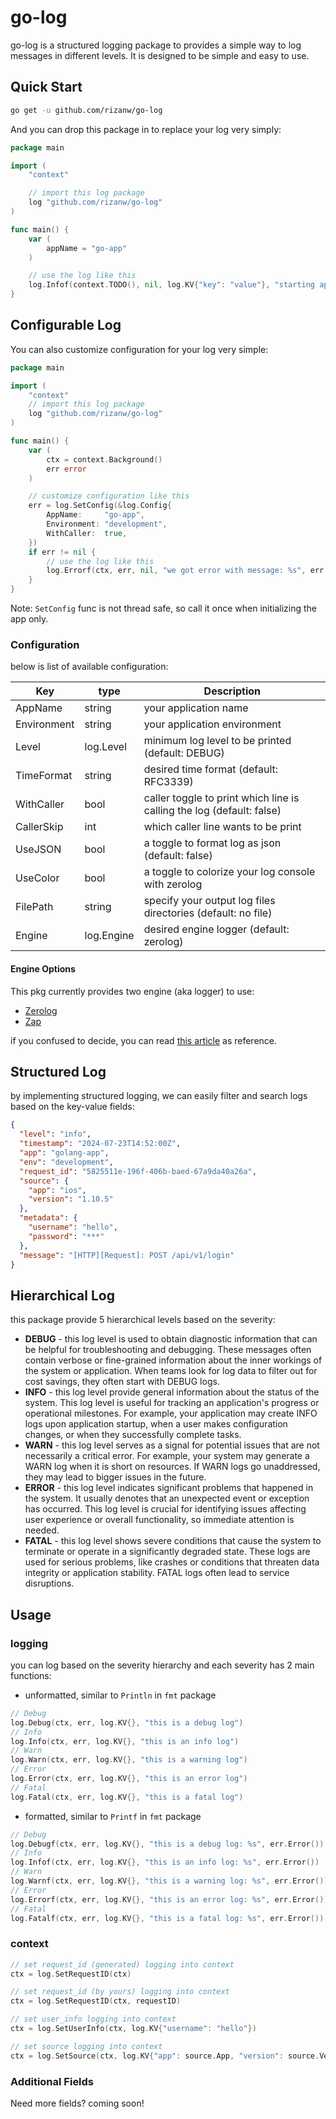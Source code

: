 # go-log

go-log is a structured logging package to provides a simple way to log messages in different levels.
It is designed to be simple and easy to use.

## Quick Start

```bash
go get -u github.com/rizanw/go-log
```

And you can drop this package in to replace your log very simply:

```go
package main

import (
	"context"

	// import this log package
	log "github.com/rizanw/go-log"
)

func main() {
	var (
		appName = "go-app"
	)

	// use the log like this
	log.Infof(context.TODO(), nil, log.KV{"key": "value"}, "starting app %s", appName)
}
```

## Configurable Log

You can also customize configuration for your log very simple:

```go
package main

import (
	"context"
	// import this log package
	log "github.com/rizanw/go-log"
)

func main() {
	var (
		ctx = context.Background()
		err error
	)

	// customize configuration like this
	err = log.SetConfig(&log.Config{
		AppName:     "go-app",
		Environment: "development",
		WithCaller:  true,
	})
	if err != nil {
		// use the log like this
		log.Errorf(ctx, err, nil, "we got error with message: %s", err.Error())
	}
}

```

Note: `SetConfig` func is not thread safe, so call it once when initializing the app only.

### Configuration

below is list of available configuration:

| Key         | type       | Description                                                           |
|-------------|------------|-----------------------------------------------------------------------|
| AppName     | string     | your application name                                                 |
| Environment | string     | your application environment                                          |
| Level       | log.Level  | minimum log level to be printed (default: DEBUG)                      |
| TimeFormat  | string     | desired time format (default: RFC3339)                                |
| WithCaller  | bool       | caller toggle to print which line is calling the log (default: false) |
| CallerSkip  | int        | which caller line wants to be print                                   |
| UseJSON     | bool       | a toggle to format log as json (default: false)                       |
| UseColor    | bool       | a toggle to colorize your log console with zerolog                    |
| FilePath    | string     | specify your output log files directories (default: no file)          |
| Engine      | log.Engine | desired engine logger (default: zerolog)                              |                      

#### Engine Options

This pkg currently provides two engine (aka logger) to use:

- [Zerolog](https://github.com/rs/zerolog)
- [Zap](https://github.com/uber-go/zap)

if you confused to decide, you can
read [this article](https://betterstack.com/community/guides/logging/best-golang-logging-libraries/) as reference.

## Structured Log

by implementing structured logging, we can easily filter and search logs based on the key-value fields:

```json
{
  "level": "info",
  "timestamp": "2024-07-23T14:52:00Z",
  "app": "golang-app",
  "env": "development",
  "request_id": "5825511e-196f-406b-baed-67a9da40a26a",
  "source": {
    "app": "ios",
    "version": "1.10.5"
  },
  "metadata": {
    "username": "hello",
    "password": "***"
  },
  "message": "[HTTP][Request]: POST /api/v1/login"
}
```

## Hierarchical Log

this package provide 5 hierarchical levels based on the severity:

- **DEBUG** - this log level is used to obtain diagnostic information that can be helpful for troubleshooting and
  debugging. These messages often contain verbose or fine-grained information about the inner workings of the system or
  application. When teams look for log data to filter out for cost savings, they often start with DEBUG logs.
- **INFO** - this log level provide general information about the status of the system. This log level is useful for
  tracking an
  application's progress or operational milestones. For example, your application may create INFO logs upon application
  startup, when a user makes configuration changes, or when they successfully complete tasks.
- **WARN** - this log level serves as a signal for potential issues that are not necessarily a critical error. For
  example, your system may generate a WARN log when it is short on resources. If WARN logs go unaddressed, they may lead
  to bigger issues in the future.
- **ERROR** - this log level indicates significant problems that happened in the system. It usually denotes that an
  unexpected event or exception has occurred. This log level is crucial for identifying issues affecting user experience
  or overall functionality, so immediate attention is needed.
- **FATAL** - this log level shows severe conditions that cause the system to terminate or operate in a significantly
  degraded state. These logs are used for serious problems, like crashes or conditions that threaten data integrity or
  application stability. FATAL logs often lead to service disruptions.

## Usage

### logging

you can log based on the severity hierarchy and each severity has 2 main functions:

- unformatted, similar to `Println` in `fmt` package

```go
// Debug
log.Debug(ctx, err, log.KV{}, "this is a debug log")
// Info
log.Info(ctx, err, log.KV{}, "this is an info log")
// Warn
log.Warn(ctx, err, log.KV{}, "this is a warning log")
// Error
log.Error(ctx, err, log.KV{}, "this is an error log")
// Fatal
log.Fatal(ctx, err, log.KV{}, "this is a fatal log")
```

- formatted, similar to `Printf` in `fmt` package

```go
// Debug
log.Debugf(ctx, err, log.KV{}, "this is a debug log: %s", err.Error())
// Info
log.Infof(ctx, err, log.KV{}, "this is an info log: %s", err.Error())
// Warn
log.Warnf(ctx, err, log.KV{}, "this is a warning log: %s", err.Error())
// Error
log.Errorf(ctx, err, log.KV{}, "this is an error log: %s", err.Error())
// Fatal
log.Fatalf(ctx, err, log.KV{}, "this is a fatal log: %s", err.Error())
```

### context

```go
// set request_id (generated) logging into context
ctx = log.SetRequestID(ctx)

// set request_id (by yours) logging into context
ctx = log.SetRequestID(ctx, requestID)
```

```go
// set user_info logging into context
ctx = log.SetUserInfo(ctx, log.KV{"username": "hello"})
```

```go
// set source logging into context
ctx = log.SetSource(ctx, log.KV{"app": source.App, "version": source.Version})
```

### Additional Fields

Need more fields? coming soon!
